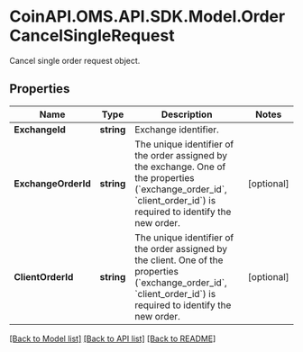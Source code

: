 # CoinAPI.OMS.API.SDK.Model.OrderCancelSingleRequest
Cancel single order request object.
## Properties

Name | Type | Description | Notes
------------ | ------------- | ------------- | -------------
**ExchangeId** | **string** | Exchange identifier. | 
**ExchangeOrderId** | **string** | The unique identifier of the order assigned by the exchange. One of the properties (&#x60;exchange_order_id&#x60;, &#x60;client_order_id&#x60;) is required to identify the new order. | [optional] 
**ClientOrderId** | **string** | The unique identifier of the order assigned by the client. One of the properties (&#x60;exchange_order_id&#x60;, &#x60;client_order_id&#x60;) is required to identify the new order. | [optional] 

[[Back to Model list]](../README.md#documentation-for-models) [[Back to API list]](../README.md#documentation-for-api-endpoints) [[Back to README]](../README.md)

